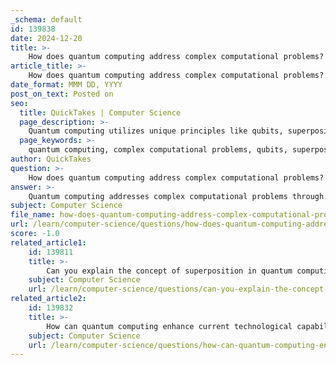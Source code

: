 ```yaml
---
_schema: default
id: 139838
date: 2024-12-20
title: >-
    How does quantum computing address complex computational problems?
article_title: >-
    How does quantum computing address complex computational problems?
date_format: MMM DD, YYYY
post_on_text: Posted on
seo:
  title: QuickTakes | Computer Science
  page_description: >-
    Quantum computing utilizes unique principles like qubits, superposition, and advanced algorithms to effectively solve complex computational problems, offering transformative applications across various industries.
  page_keywords: >-
    quantum computing, complex computational problems, qubits, superposition, entanglement, quantum algorithms, Shor's algorithm, Grover's algorithm, data analysis, resource efficiency, applications, challenges, error correction
author: QuickTakes
question: >-
    How does quantum computing address complex computational problems?
answer: >-
    Quantum computing addresses complex computational problems through its unique principles and capabilities, which significantly differ from classical computing. Here are the key ways in which quantum computing achieves this:\n\n1. **Quantum Bits (Qubits)**: Unlike classical bits that can be either 0 or 1, qubits can exist in a state of superposition, meaning they can represent both 0 and 1 simultaneously. This property allows quantum computers to process a vast amount of information at once, enabling them to solve problems exponentially faster than classical computers.\n\n2. **Superposition and Entanglement**: Quantum computing leverages superposition and entanglement to enhance computational power. Superposition allows quantum computers to explore multiple solutions simultaneously, while entanglement enables qubits that are entangled to be correlated with each other, providing a way to perform complex calculations more efficiently.\n\n3. **Quantum Algorithms**: Quantum algorithms, such as Shor's algorithm for factoring large numbers and Grover's algorithm for searching unsorted databases, are designed to exploit the principles of quantum mechanics. These algorithms can solve specific problems much faster than any known classical algorithms, making them particularly useful for tasks like cryptography and optimization.\n\n4. **Complex Data Management**: Quantum computing excels in analyzing massive datasets, which is crucial for fields such as scientific research, drug discovery, and national security. The ability to handle complex data structures and perform intricate simulations positions quantum computing as a transformative technology in these areas.\n\n5. **Resource Savings**: With optimized quantum algorithms, quantum computing can dramatically reduce the energy and time required to process complex information. This efficiency is particularly important as the demand for computational power continues to grow.\n\n6. **Applications Across Industries**: The potential applications of quantum computing span various industries, including cryptography, logistics, manufacturing, and artificial intelligence. For instance, in AI, quantum computing can enhance machine learning capabilities, allowing for faster data processing and improved model training.\n\n7. **Current Limitations and Future Prospects**: While quantum computing holds great promise, challenges such as qubit coherence and error correction remain. The current focus on developing error correction techniques and scaling quantum processors is essential for achieving quantum advantage—where quantum computers can outperform classical computers for specific tasks.\n\nIn summary, quantum computing addresses complex computational problems by utilizing the unique properties of qubits, advanced quantum algorithms, and the ability to manage and analyze large datasets efficiently. As the technology continues to evolve, it is expected to revolutionize various fields and provide solutions to problems that are currently intractable for classical computers.
subject: Computer Science
file_name: how-does-quantum-computing-address-complex-computational-problems.md
url: /learn/computer-science/questions/how-does-quantum-computing-address-complex-computational-problems
score: -1.0
related_article1:
    id: 139811
    title: >-
        Can you explain the concept of superposition in quantum computing?
    subject: Computer Science
    url: /learn/computer-science/questions/can-you-explain-the-concept-of-superposition-in-quantum-computing
related_article2:
    id: 139832
    title: >-
        How can quantum computing enhance current technological capabilities?
    subject: Computer Science
    url: /learn/computer-science/questions/how-can-quantum-computing-enhance-current-technological-capabilities
---
```


&nbsp;